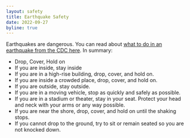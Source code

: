 ```yaml
---
layout: safety
title: Earthquake Safety
date: 2022-09-27
byline: true
---
```


<div class="row">
<div class="col-md-8" markdown="1">

Earthquakes are dangerous. You can read about [what to do in an earthquake
from the CDC here](https://www.cdc.gov/disasters/earthquakes/during.html).
In summary:

- Drop, Cover, Hold on
- If you are inside, stay inside
- If you are in a high-rise building, drop, cover, and hold on.
- If you are inside a crowded place, drop, cover, and hold on.
- If you are outside, stay outside.
- If you are in a moving vehicle, stop as quickly and safely as possible.
- If you are in a stadium or theater, stay in your seat. Protect your head and neck with your arms or any way possible.
- If you are near the shore, drop, cover, and hold on until the shaking stops.
- If you cannot drop to the ground, try to sit or remain seated so you are not knocked down.

</div>
</div>
